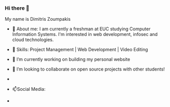 ### Hi there 👋 
My name is Dimitris Zoumpakis 

- 🧔 About me: 
I am currently a freshman at EUC studying Computer Information Systems.
I'm interested in web development, infosec and cloud technologies.

- 🔨 Skills:
  Project Management | Web Development | Video Editing 
  

- 🔭 I’m currently working on building my personal website
- 👯 I’m looking to collaborate on open source projects with other students!
- 
- 📫Social Media:
- 
